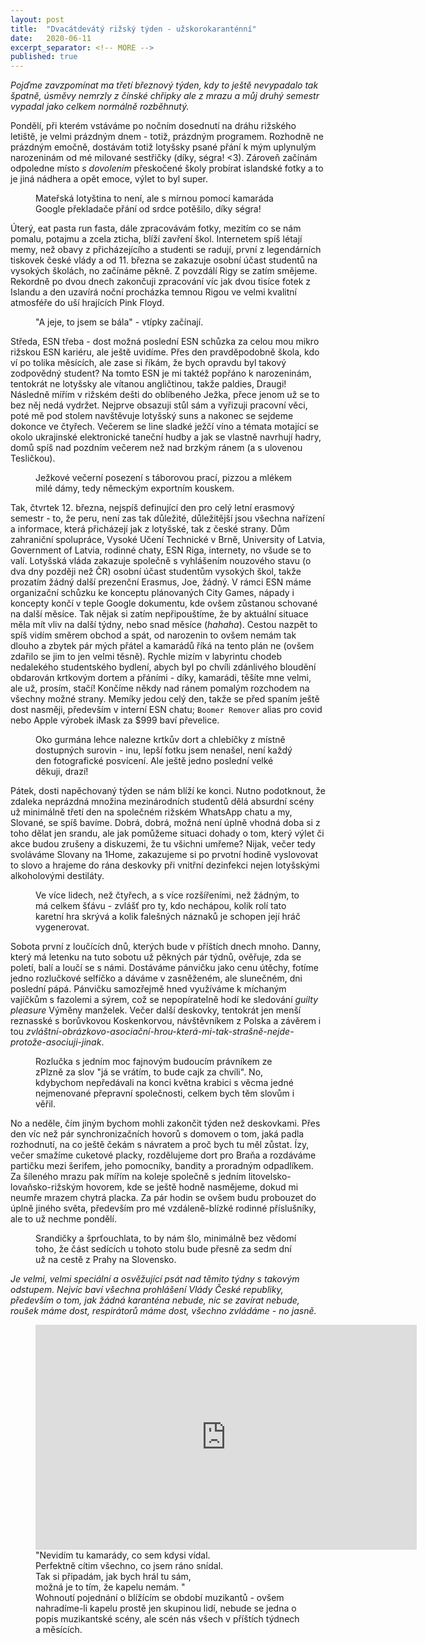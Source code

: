 ```yaml
---
layout: post
title:  "Dvacátdevátý rižský týden - užskorokaranténní"
date:   2020-06-11
excerpt_separator: <!-- MORE -->
published: true
---
```


<p class="intro"><i><span class="dropcap">P</span>ojďme zavzpomínat ma třetí březnový týden, kdy to ještě nevypadalo tak špatně, úsměvy nemrzly z čínské chřipky ale z mrazu a můj druhý semestr vypadal jako celkem normálně rozběhnutý.</i></p>

<!-- MORE --> 

Pondělí, při kterém vstáváme po nočním dosednutí na dráhu rižského letiště, je velmi prázdným dnem - totiž, prázdným programem. Rozhodně ne prázdným emočně, dostávám totiž lotyšsky psané přání k mým uplynulým narozeninám od mé milované sestřičky (díky, ségra! <3). Zároveň začínám odpoledne místo _s dovolením_ přeskočené školy probírat islandské fotky a to je jiná nádhera a opět emoce, výlet to byl super.  

<figure>  
 <img src="{{ site.baseurl }}/assets/img/1591921263144.png" alt="" class="img-center"> 
   <figcaption>Mateřská lotyština to není, ale s mírnou pomocí kamaráda Google překladače přání od srdce potěšilo, díky ségra!</figcaption>
 </figure>

Úterý, eat pasta run fasta, dále zpracovávám fotky, mezitím co se nám pomalu, potajmu a zcela zticha, blíží zavření škol. Internetem spíš létají memy, než obavy z přicházejícího a studenti se radují, první z legendárních tiskovek české vlády a od 11. března se zakazuje osobní účast studentů na vysokých školách, no začínáme pěkně. Z povzdálí Rigy se zatím smějeme. Rekordně po dvou dnech zakončuji zpracování víc jak dvou tisíce fotek z Islandu a den uzavírá noční procházka temnou Rigou ve velmi kvalitní atmosféře do uší hrajících Pink Floyd. 

<figure>  
 <img src="{{ site.baseurl }}/assets/img/1591921404228.png" alt="" class="img-center"> 
   <figcaption>
    	"A jeje, to jsem se bála" - vtípky začínají. 
    </figcaption>
 </figure>

Středa, ESN třeba - dost možná poslední ESN schůzka za celou mou mikro rižskou ESN kariéru, ale ještě uvidíme. Přes den pravděpodobně škola, kdo ví po tolika měsících, ale zase si říkám, že bych opravdu byl takový zodpovědný student? Na tomto ESN je mi taktéž popřáno k narozeninám, tentokrát ne lotyšsky ale vítanou angličtinou, takže paldies, Draugi! Následně mířím v rižském dešti do oblíbeného Ježka, přece jenom už se to bez něj nedá vydržet. Nejprve obsazuji stůl sám a vyřizuji pracovní věci, poté mě pod stolem navštěvuje lotyšský suns a nakonec se sejdeme dokonce ve čtyřech. Večerem se line sladké ježčí víno a témata motající se okolo ukrajinské elektronické taneční hudby a jak se vlastně navrhují hadry, domů spíš nad pozdním večerem než nad brzkým ránem (a s ulovenou Tesličkou).

<figure>  
 <img src="{{ site.baseurl }}/assets/img/IMG_6156.jpg" alt="" class="img-center"> 
   <figcaption>
    	Ježkové večerní posezení s táborovou prací, pizzou a mlékem milé dámy, tedy německým exportním kouskem. 
    </figcaption>
 </figure>

Tak, čtvrtek 12. března, nejspíš definující den pro celý letní erasmový semestr - to, že peru, není zas tak důležité, důležitější jsou všechna nařízení a informace, která přicházejí jak z lotyšské, tak z české strany. Dům zahraniční spolupráce, Vysoké Učení Technické v Brně, University of Latvia, Government of Latvia, rodinné chaty, ESN Riga, internety, no všude se to valí. Lotyšská vláda zakazuje společně s vyhlášením nouzového stavu (o dva dny později než ČR) osobní účast studentům vysokých škol, takže prozatím žádný další prezenční Erasmus, Joe, žádný. V rámci ESN máme organizační schůzku ke konceptu plánovaných City Games, nápady i koncepty končí v teple Google dokumentu, kde ovšem zůstanou schované na další měsíce. Tak nějak si zatím nepřipouštíme, že by aktuální situace měla mít vliv na další týdny, nebo snad měsíce (_hahaha_). Cestou nazpět to spíš vidím směrem obchod a spát, od narozenin to ovšem nemám tak dlouho a zbytek pár mých přátel a kamarádů říká na tento plán ne (ovšem zdařilo se jim to jen velmi těsně). Rychle mizím v labyrintu chodeb nedalekého studentského bydlení, abych byl po chvíli zdánlivého bloudění obdarován krtkovým dortem a přáními - díky, kamarádi, těšíte mne velmi, ale už, prosím, stačí! Končíme někdy nad ránem pomalým rozchodem na všechny možné strany. Memíky jedou celý den, takže se před spaním ještě dost nasměji, především v interní ESN chatu; `Boomer Remover` alias pro covid nebo Apple výrobek iMask za $999 baví převelice.

<figure>  
 <img src="{{ site.baseurl }}/assets/img/1591921759616.png" alt="" class="img-center"> 
   <figcaption>
    	Oko gurmána lehce nalezne krtkův dort a chlebíčky z místně dostupných surovin - inu, lepší fotku jsem nenašel, není každý den fotografické posvícení. Ale ještě jedno poslední velké děkuji, drazí!</figcaption>
 </figure>

Pátek, dosti napěchovaný týden se nám blíží ke konci. Nutno podotknout, že zdaleka neprázdná množina mezinárodních studentů dělá absurdní scény už minimálně třetí den na společném rižském WhatsApp chatu a my, Slované, se spíš bavíme. Dobrá, dobrá, možná není úplně vhodná doba si z toho dělat jen srandu, ale jak pomůžeme situaci dohady o tom, který výlet či akce budou zrušeny a diskuzemi, že tu všichni umřeme? Nijak, večer tedy svoláváme Slovany na 1Home, zakazujeme si po prvotní hodině vyslovovat to slovo a hrajeme do rána deskovky při vnitřní dezinfekci nejen lotyšskými alkoholovými destiláty.

<figure>  
 <img src="{{ site.baseurl }}/assets/img/IMG_6265.jpg" alt="" class="img-center"> 
   <figcaption>
    	Ve více lidech, než čtyřech, a s více rozšířeními, než žádným, to má celkem šťávu - zvlášť pro ty, kdo nechápou, kolik rolí tato karetní hra skrývá a kolik falešných náznaků je schopen její hráč vygenerovat. </figcaption>
 </figure>

Sobota první z loučících dnů, kterých bude v příštích dnech mnoho. Danny, který má letenku na tuto sobotu už pěkných pár týdnů, ověřuje, zda se poletí, balí a loučí se s námi. Dostáváme pánvičku jako cenu útěchy, fotíme jedno rozlučkové selfíčko a dáváme v zasněženém, ale slunečném, dni poslední pápá. Pánvičku samozřejmě hned využíváme k míchaným vajíčkům s fazolemi a sýrem, což se nepopíratelně hodí ke sledování _guilty pleasure_ Výměny manželek. Večer další deskovky, tentokrát jen menší reznasské s borůvkovou Koskenkorvou, návštěvníkem z Polska a závěrem i tou _zvláštní-obrázkovo-asociační-hrou-která-mi-tak-strašně-nejde-protože-asociuji-jinak_.

<figure>  
 <img src="{{ site.baseurl }}/assets/img/IMG_6301.jpg" alt="" class="img-center"> 
   <figcaption>
    	Rozlučka s jedním moc fajnovým budoucím právníkem ze zPlzně za slov "já se vrátím, to bude cajk za chvíli". No, kdybychom nepředávali na konci května krabici s věcma jedné nejmenované přepravní společnosti, celkem bych těm slovům i věřil.	
    </figcaption>
 </figure>

No a neděle, čím jiným bychom mohli zakončit týden než deskovkami. Přes den víc než pár synchronizačních hovorů s domovem o tom, jaká padla rozhodnutí, na co ještě čekám s návratem a proč bych tu měl zůstat. Ízy, večer smažíme cuketové placky, rozdělujeme dort pro Braňa a rozdáváme partičku mezi šerifem, jeho pomocníky, bandity a proradným odpadlíkem. Za šíleného mrazu pak mířím na koleje společně s jedním litovelsko-lovaňsko-rižským hovorem, kde se ještě hodně nasmějeme, dokud mi neumře mrazem chytrá placka. Za pár hodin se ovšem budu probouzet do úplně jiného světa, především pro mé vzdáleně-blízké rodinné příslušníky, ale to už nechme pondělí.  

<figure>  
 <img src="{{ site.baseurl }}/assets/img/1591922202746.png" alt="" class="img-center"> 
   <figcaption>
    	Srandičky a šprťouchlata, to by nám šlo, minimálně bez vědomí toho, že část sedících u tohoto stolu bude přesně za sedm dní už na cestě z Prahy na Slovensko.
    </figcaption>
 </figure>

_Je velmi, velmi speciální a osvěžující psát nad těmito týdny s takovým odstupem. Nejvíc baví všechna prohlášení Vlády České republiky, především o tom, jak žádná karanténa nebude, nic se zavírat nebude, roušek máme dost, respirátorů máme dost, všechno zvládáme - no jasně._

<figure>
	<iframe width="610" height="360" class="img-center d-block"
	src="https://www.youtube.com/embed/w2ZWI5_83y0"
	frameborder="0"></iframe>
	<figcaption>
		"Nevidím tu kamarády, co sem kdysi vídal. <br>
         Perfektně cítim všechno, co jsem ráno snídal. <br>
         Tak si připadám, jak bych hrál tu sám, <br>
         možná je to tím, že kapelu nemám. " <br>
        Wohnoutí pojednání o blížícím se období muzikantů - ovšem nahradíme-li kapelu prostě jen skupinou lidí, nebude se jedna o popis muzikantské scény, ale scén nás všech v příštích týdnech a měsících. 
    </figcaption></figure>   
